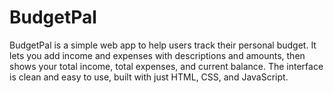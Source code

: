 # BudgetPal
BudgetPal is a simple web app to help users track their personal budget. It lets you add income and expenses with descriptions and amounts, then shows your total income, total expenses, and current balance. The interface is clean and easy to use, built with just HTML, CSS, and JavaScript.
